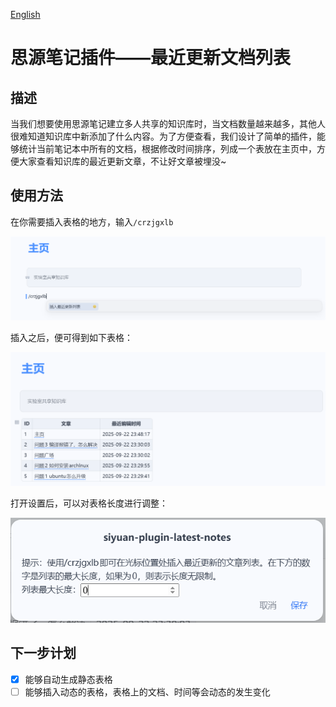 [English](./README_en_US.md)

# 思源笔记插件——最近更新文档列表

## 描述

当我们想要使用思源笔记建立多人共享的知识库时，当文档数量越来越多，其他人很难知道知识库中新添加了什么内容。为了方便查看，我们设计了简单的插件，能够统计当前笔记本中所有的文档，根据修改时间排序，列成一个表放在主页中，方便大家查看知识库的最近更新文章，不让好文章被埋没~

## 使用方法

在你需要插入表格的地方，输入`/crzjgxlb`

![](./image/1.png)

插入之后，便可得到如下表格：

![](./image/2.png)

打开设置后，可以对表格长度进行调整：

![](./image/3.png)

## 下一步计划

- [x] 能够自动生成静态表格
- [ ] 能够插入动态的表格，表格上的文档、时间等会动态的发生变化